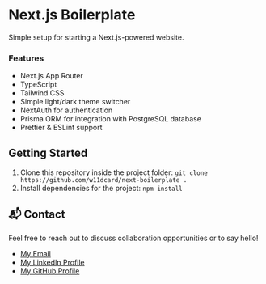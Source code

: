 # Next.js Boilerplate

Simple setup for starting a Next.js-powered website.

### Features

- Next.js App Router
- TypeScript
- Tailwind CSS
- Simple light/dark theme switcher
- NextAuth for authentication
- Prisma ORM for integration with PostgreSQL database
- Prettier & ESLint support

## Getting Started

1. Clone this repository inside the project folder: `git clone https://github.com/w11dcard/next-boilerplate .`
2. Install dependencies for the project: `npm install`

## 📬 Contact

Feel free to reach out to discuss collaboration opportunities or to say hello!

- [My Email](mailto:matheus.felipe.19rt@gmail.com)
- [My LinkedIn Profile](https://www.linkedin.com/in/matheus-mortari-19rt/)
- [My GitHub Profile](https://github.com/w11dcard)
